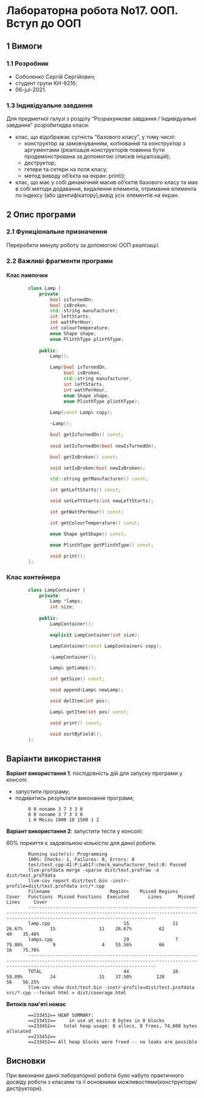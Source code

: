 # Лабораторна робота No17. ООП. Вступ до ООП

## 1 Вимоги

### 1.1 Розробник

* Соболенко Cергій Сергійович;
* студент групи КН-921б;
* 06-jul-2021.

### 1.3 Індивідуальне завдання

Для предметної галузі з розділу “Розрахункове завдання / Iндивідуальні завдання” розробитидва класи:
- клас, що відображає сутність “базового класу”, у тому числі:
    - конструктор за замовчуванням, копіювання та конструктор з аргументами (реалізація конструкторів повинна бути продемонстрована за допомогою списків ініціалізацій);
    - деструктор;
    - гетери та сетери на поля класу;
    - метод виводу об’єкта на екран: print();
- клас, що має у собі динамічний масив об’єктів базового класу та має в собі методи додавання, видалення елемента, отримання елемента по індексу (або ідентифікатору),вивід усіх елементів на екран. 

## 2 Опис програми

### 2.1 Функціональне призначення

Переробити минулу роботу за допомогою ООП реалізації.

### 2.2 Важливі фрагменти програми

#### Клас лампочки

```c++
        class Lamp {
            private:
                bool isTurnedOn;
                bool isBroken;
                std::string manufacturer;
                int leftStarts;
                int wattPerHour;
                int colourTemperature;
                enum Shape shape;
                enum PlinthType plinthType;
            
            public:
                Lamp();

                Lamp(bool isTurnedOn,
                     bool isBroken,
                     std::string manufacturer,
                     int leftStarts,
                     int wattPerHour,
                     enum Shape shape,
                     enum PlinthType plinthType);
                
                Lamp(const Lamp& copy);

                ~Lamp();

                bool getIsTurnedOn() const;
                
                void setIsTurnedOn(bool newIsTurnedOn);

                bool getIsBroken() const;

                void setIsBroken(bool newIsBroken);

                std::string getManufacturer() const;

                int getLeftStarts() const;

                void setLeftStarts(int newLeftStarts);

                int getWattPerHour() const;

                int getColourTemperature() const;

                enum Shape getShape() const;

                enum PlinthType getPlinthType() const;

                void print();
        };
```

### Клас контейнера

```c++
        class LampContainer {
            private:
                Lamp *lamps;
                int size;
            
            public:
                LampContainer();

                explicit LampContainer(int size);

                LampContainer(const LampContainer& copy);

                ~LampContainer();

                Lamp& getLamps();

                int getSize() const;

                void append(Lamp& newLamp);

                void delItem(int pos);

                Lamp& getItem(int pos) const;

                void print() const;

                void sortByField();
        };
```

## Варіанти використання

**Варіант використання 1**: послідовність дій для запуску програми у консолі:

- запустити програму;
- подивитись результати виконання програми;

```
        0 0 noname 3 7 3 3 0
        0 0 noname 3 7 3 3 0
        1 0 Meizu 1000 10 1500 1 2
```

**Варіант використання 2**: запустити тести у консолі:

60% поркиття є задовільною кількістю для даної роботи.

```
        Running suite(s): Programming
        100%: Checks: 1, Failures: 0, Errors: 0
        test/test.cpp:41:P:Lab17:check_manufacturer_test:0: Passed
        llvm-profdata merge -sparse dist/test.profraw -o dist/test.profdata
        llvm-cov report dist/test.bin -instr-profile=dist/test.profdata src/*.cpp
        Filename                      Regions    Missed Regions     Cover   Functions  Missed Functions  Executed       Lines      Missed Lines     Cover
        -------------------------------------------------------------------------------------------------------------------------------------------------------------------------------------------
        lamp.cpp                           15                11    26.67%          15                11    26.67%          62                40    35.48%
        lamps.cpp                          29                 7    75.86%           9                 4    55.56%          66                16    75.76%
        -------------------------------------------------------------------------------------------------------------------------------------------------------------------------------------------
        TOTAL                              44                18    59.09%          24                15    37.50%         128                56    56.25%
        llvm-cov show dist/test.bin -instr-profile=dist/test.profdata src/*.cpp --format html > dist/coverage.html
```

**Витоків пам'яті немає**
```
        ==233452== HEAP SUMMARY:
        ==233452==     in use at exit: 0 bytes in 0 blocks
        ==233452==   total heap usage: 8 allocs, 8 frees, 74,608 bytes allocated
        ==233452== 
        ==233452== All heap blocks were freed -- no leaks are possible
```

## Висновки

При виконанні даної лабораторної роботи було набуто практичного досвіду роботи з класами та ії основними можливостями(конструктори/деструктори).